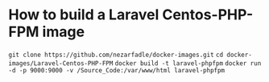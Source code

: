 # How to build a Laravel Centos-PHP-FPM image

```git clone https://github.com/nezarfadle/docker-images.git```
```cd docker-images/Laravel-Centos-PHP-FPM```
```docker build -t laravel-phpfpm```
```docker run -d -p 9000:9000 -v /Source_Code:/var/www/html laravel-phpfpm```